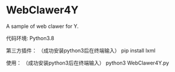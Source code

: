 # WebClawer4Y
A sample of web clawer for Y.

代码环境:
Python3.8

第三方插件：
（成功安装python3后在终端输入）
pip install lxml

使用：
（成功安装python3后在终端输入）
python3 WebClawer4Y.py

